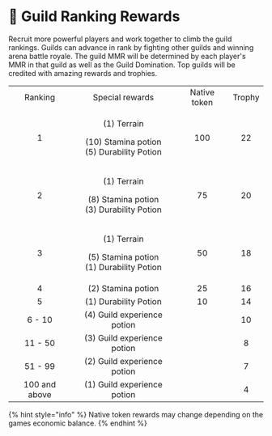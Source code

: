 # 🏅 Guild Ranking Rewards

Recruit more powerful players and work together to climb the guild rankings. Guilds can advance in rank by fighting other guilds and winning arena battle royale. The guild MMR will be determined by each player's MMR in that guild as well as the Guild Domination. Top guilds will be credited with amazing rewards and trophies.

|               |                                                                       |              |        |
| :-----------: | :-------------------------------------------------------------------: | :----------: | :----: |
|    Ranking    |                            Special rewards                            | Native token | Trophy |
|       1       | <p>(1) Terrain</p><p>(10) Stamina potion<br>(5) Durability Potion</p> |      100     |   22   |
|       2       |  <p>(1) Terrain</p><p>(8) Stamina potion<br>(3) Durability Potion</p> |      75      |   20   |
|       3       |  <p>(1) Terrain</p><p>(5) Stamina potion<br>(1) Durability Potion</p> |      50      |   18   |
|       4       |                           (2) Stamina potion                          |      25      |   16   |
|       5       |                         (1) Durability Potion                         |      10      |   14   |
|     6 - 10    |                      (4) Guild experience potion                      |              |   10   |
|    11 - 50    |                      (3) Guild experience potion                      |              |    8   |
|    51 - 99    |                      (2) Guild experience potion                      |              |    7   |
| 100 and above |                      (1) Guild experience potion                      |              |    4   |

{% hint style="info" %}
Native token rewards may change depending on the games economic balance.
{% endhint %}
